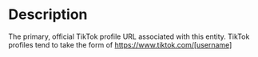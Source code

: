 # Description
The primary, official TikTok profile URL associated with this entity. TikTok profiles tend to take the form of https://www.tiktok.com/[username]

